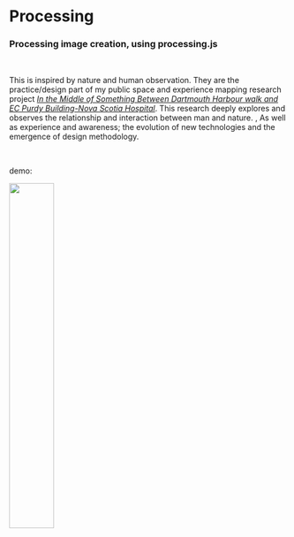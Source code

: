 # Processing
### Processing image creation, using processing.js
<br>
<p>This is inspired by nature and human observation. They are the practice/design part of my public space and experience mapping research project
<a href="https://github.com/Xavier-WW/Portfolio/blob/main/stockpile/Xavier_In%20the%20middle%20of%20something_Field%20notes_Fall2020.pdf"><i>In the Middle of Something Between Dartmouth Harbour walk and EC Purdy Building-Nova Scotia Hospital</i></a>.
This research deeply explores and observes the relationship and interaction between man and nature. , As well as experience and awareness; the evolution of new technologies and the emergence of design methodology.  </p>

&nbsp;

demo:

<img src="https://github.com/Xavier-WW/Processing/blob/main/demo.gif" width=40% height=40%>
